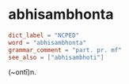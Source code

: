 # abhisambhonta

``` toml
dict_label = "NCPED"
word = "abhisambhonta"
grammar_comment = "part. pr. mf"
see_also = ["abhisambhoti"]
```

(\~ontī)n.

